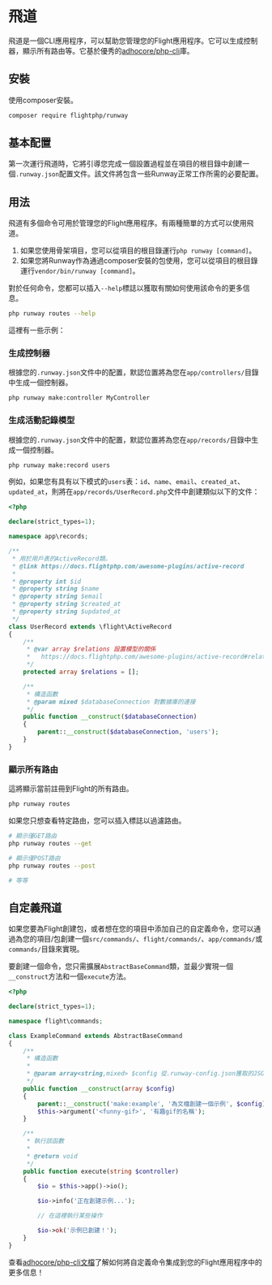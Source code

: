 # 飛道

飛道是一個CLI應用程序，可以幫助您管理您的Flight應用程序。它可以生成控制器，顯示所有路由等。它基於優秀的[adhocore/php-cli](https://github.com/adhocore/php-cli)庫。

## 安裝

使用composer安裝。

```bash
composer require flightphp/runway
```

## 基本配置

第一次運行飛道時，它將引導您完成一個設置過程並在項目的根目錄中創建一個`.runway.json`配置文件。該文件將包含一些Runway正常工作所需的必要配置。

## 用法

飛道有多個命令可用於管理您的Flight應用程序。有兩種簡單的方式可以使用飛道。

1. 如果您使用骨架項目，您可以從項目的根目錄運行`php runway [command]`。
1. 如果您將Runway作為通過composer安裝的包使用，您可以從項目的根目錄運行`vendor/bin/runway [command]`。

對於任何命令，您都可以插入`--help`標誌以獲取有關如何使用該命令的更多信息。

```bash
php runway routes --help
```

這裡有一些示例：

### 生成控制器

根據您的`.runway.json`文件中的配置，默認位置將為您在`app/controllers/`目錄中生成一個控制器。

```bash
php runway make:controller MyController
```

### 生成活動記錄模型

根據您的`.runway.json`文件中的配置，默認位置將為您在`app/records/`目錄中生成一個控制器。

```bash
php runway make:record users
```

例如，如果您有具有以下模式的`users`表：`id`、`name`、`email`、`created_at`、`updated_at`，則將在`app/records/UserRecord.php`文件中創建類似以下的文件：

```php
<?php

declare(strict_types=1);

namespace app\records;

/**
 * 用於用戶表的ActiveRecord類。
 * @link https://docs.flightphp.com/awesome-plugins/active-record
 * 
 * @property int $id
 * @property string $name
 * @property string $email
 * @property string $created_at
 * @property string $updated_at
 */
class UserRecord extends \flight\ActiveRecord
{
    /**
     * @var array $relations 設置模型的關係
     *   https://docs.flightphp.com/awesome-plugins/active-record#relationships
     */
    protected array $relations = [];

    /**
     * 構造函數
     * @param mixed $databaseConnection 對數據庫的連接
     */
    public function __construct($databaseConnection)
    {
        parent::__construct($databaseConnection, 'users');
    }
}
```

### 顯示所有路由

這將顯示當前註冊到Flight的所有路由。

```bash
php runway routes
```

如果您只想查看特定路由，您可以插入標誌以過濾路由。

```bash
# 顯示僅GET路由
php runway routes --get

# 顯示僅POST路由
php runway routes --post

# 等等
```

## 自定義飛道

如果您要為Flight創建包，或者想在您的項目中添加自己的自定義命令，您可以通過為您的項目/包創建一個`src/commands/`、`flight/commands/`、`app/commands/`或`commands/`目錄來實現。

要創建一個命令，您只需擴展`AbstractBaseCommand`類，並最少實現一個`__construct`方法和一個`execute`方法。

```php
<?php

declare(strict_types=1);

namespace flight\commands;

class ExampleCommand extends AbstractBaseCommand
{
	/**
     * 構造函數
     *
     * @param array<string,mixed> $config 從.runway-config.json獲取的JSON配置
     */
    public function __construct(array $config)
    {
        parent::__construct('make:example', '為文檔創建一個示例', $config);
        $this->argument('<funny-gif>', '有趣gif的名稱');
    }

	/**
     * 執行該函數
     *
     * @return void
     */
    public function execute(string $controller)
    {
        $io = $this->app()->io();

		$io->info('正在創建示例...');

		// 在這裡執行某些操作

		$io->ok('示例已創建！');
	}
}
```

查看[adhocore/php-cli文檔](https://github.com/adhocore/php-cli)了解如何將自定義命令集成到您的Flight應用程序中的更多信息！